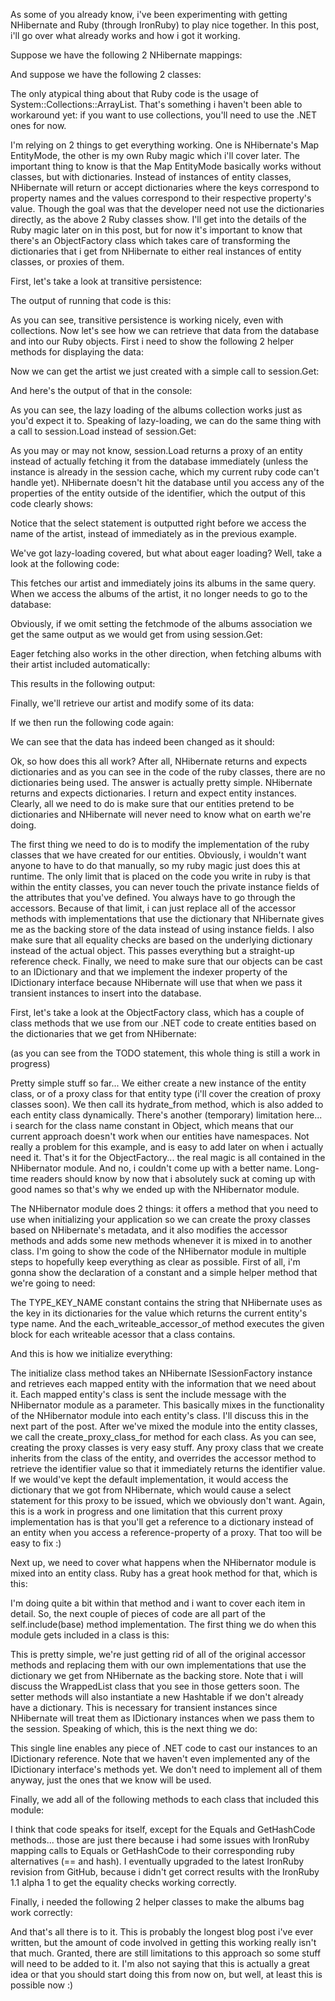 As some of you already know, i've been experimenting with getting NHibernate and Ruby (through IronRuby) to play nice together.  In this post, i'll go over what already works and how i got it working.  

Suppose we have the following 2 NHibernate mappings:

<script src="https://gist.github.com/3728233.js?file=s1.xml"></script>

And suppose we have the following 2 classes:

<script src="https://gist.github.com/3728233.js?file=s2.rb"></script>

The only atypical thing about that Ruby code is the usage of System::Collections::ArrayList.  That's something i haven't been able to workaround yet: if you want to use collections, you'll need to use the .NET ones for now.

I'm relying on 2 things to get everything working.  One is NHibernate's Map EntityMode, the other is my own Ruby magic which i'll cover later.  The important thing to know is that the Map EntityMode basically works without classes, but with dictionaries.  Instead of instances of entity classes, NHibernate will return or accept dictionaries where the keys correspond to property names and the values correspond to their respective property's value.  Though the goal was that the developer need not use the dictionaries directly, as the above 2 Ruby classes show.  I'll get into the details of the Ruby magic later on in this post, but for now it's important to know that there's an ObjectFactory class which takes care of transforming the dictionaries that i get from NHibernate to either real instances of entity classes, or proxies of them.

First, let's take a look at transitive persistence:

<script src="https://gist.github.com/3728233.js?file=s3.cs"></script>

The output of running that code is this:

<script src="https://gist.github.com/3728233.js?file=s4.sql"></script>

As you can see, transitive persistence is working nicely, even with collections.  Now let's see how we can retrieve that data from the database and into our Ruby objects.  First i need to show the following 2 helper methods for displaying the data:

<script src="https://gist.github.com/3728233.js?file=s5.cs"></script>

Now we can get the artist we just created with a simple call to session.Get:

<script src="https://gist.github.com/3728233.js?file=s6.cs"></script>

And here's the output of that in the console:

<script src="https://gist.github.com/3728233.js?file=s7.sql"></script>

As you can see, the lazy loading of the albums collection works just as you'd expect it to.  Speaking of lazy-loading, we can do the same thing with a call to session.Load instead of session.Get:

<script src="https://gist.github.com/3728233.js?file=s8.cs"></script>

As you may or may not know, session.Load returns a proxy of an entity instead of actually fetching it from the database immediately (unless the instance is already in the session cache, which my current ruby code can't handle yet).  NHibernate doesn't hit the database until you access any of the properties of the entity outside of the identifier, which the output of this code clearly shows:

<script src="https://gist.github.com/3728233.js?file=s9.sql"></script>

Notice that the select statement is outputted right before we access the name of the artist, instead of immediately as in the previous example.  

We've got lazy-loading covered, but what about eager loading? Well, take a look at the following code:

<script src="https://gist.github.com/3728258.js?file=s1.cs"></script>

This fetches our artist and immediately joins its albums in the same query.  When we access the albums of the artist, it no longer needs to go to the database:

<script src="https://gist.github.com/3728258.js?file=s2.sql"></script>

Obviously, if we omit setting the fetchmode of the albums association we get the same output as we would get from using session.Get:

<script src="https://gist.github.com/3728258.js?file=s3.cs"></script>

<script src="https://gist.github.com/3728258.js?file=s4.sql"></script>

Eager fetching also works in the other direction, when fetching albums with their artist included automatically:

<script src="https://gist.github.com/3728258.js?file=s5.cs"></script>

This results in the following output:

<script src="https://gist.github.com/3728258.js?file=s6.sql"></script>

Finally, we'll retrieve our artist and modify some of its data:

<script src="https://gist.github.com/3728258.js?file=s7.cs"></script>

If we then run the following code again:

<script src="https://gist.github.com/3728258.js?file=s8.cs"></script>

We can see that the data has indeed been changed as it should:

<script src="https://gist.github.com/3728258.js?file=s9.sql"></script>

Ok, so how does this all work? After all, NHibernate returns and expects dictionaries and as you can see in the code of the ruby classes, there are no dictionaries being used.  The answer is actually pretty simple.  NHibernate returns and expects dictionaries.  I return and expect entity instances.  Clearly, all we need to do is make sure that our entities pretend to be dictionaries and NHibernate will never need to know what on earth we're doing.

The first thing we need to do is to modify the implementation of the ruby classes that we have created for our entities.  Obviously, i wouldn't want anyone to have to do that manually, so my ruby magic just does this at runtime.  The only limit that is placed on the code you write in ruby is that within the entity classes, you can never touch the private instance fields of the attributes that you've defined.  You always have to go through the accessors.  Because of that limit, i can just replace all of the accessor methods with implementations that use the dictionary that NHibernate gives me as the backing store of the data instead of using instance fields.  I also make sure that all equality checks are based on the underlying dictionary instead of the actual object.  This passes everything but a straight-up reference check.  Finally, we need to make sure that our objects can be cast to an IDictionary and that we implement the indexer property of the IDictionary interface because NHibernate will use that when we pass it transient instances to insert into the database.

First, let's take a look at the ObjectFactory class, which has a couple of class methods that we use from our .NET code to create entities based on the dictionaries that we get from NHibernate:

<script src="https://gist.github.com/3728289.js?file=s1.rb"></script>

(as you can see from the TODO statement, this whole thing is still a work in progress)

Pretty simple stuff so far... We either create a new instance of the entity class, or of a proxy class for that entity type (i'll cover the creation of proxy classes soon).  We then call its hydrate_from method, which is also added to each entity class dynamically.  There's another (temporary) limitation here... i search for the class name constant in Object, which means that our current approach doesn't work when our entities have namespaces.  Not really a problem for this example, and is easy to add later on when i actually need it.  That's it for the ObjectFactory... the real magic is all contained in the NHibernator module.  And no, i couldn't come up with a better name.  Long-time readers should know by now that i absolutely suck at coming up with good names so that's why we ended up with the NHibernator module.

The NHibernator module does 2 things: it offers a method that you need to use when initializing your application so we can create the proxy classes based on NHibernate's metadata, and it also modifies the accessor methods and adds some new methods whenever it is mixed in to another class.  I'm going to show the code of the NHibernator module in multiple steps to hopefully keep everything as clear as possible.  First of all, i'm gonna show the declaration of a constant and a simple helper method that we're going to need:

<script src="https://gist.github.com/3728289.js?file=s2.rb"></script>

The TYPE_KEY_NAME constant contains the string that NHibernate uses as the key in its dictionaries for the value which returns the current entity's type name.  And the each_writeable_accessor_of method executes the given block for each writeable acessor that a class contains.

And this is how we initialize everything:

<script src="https://gist.github.com/3728289.js?file=s3.rb"></script>

The initialize class method takes an NHibernate ISessionFactory instance and retrieves each mapped entity with the information that we need about it.  Each mapped entity's class is sent the include message with the NHibernator module as a parameter.  This basically mixes in the functionality of the NHibernator module into each entity's class.  I'll discuss this in the next part of the post.  After we've mixed the module into the entity classes, we call the create_proxy_class_for method for each class.  As you can see, creating the proxy classes is very easy stuff.  Any proxy class that we create inherits from the class of the entity, and overrides the accessor method to retrieve the identifier value so that it immediately returns the identifier value.  If we would've kept the default implementation, it would access the dictionary that we got from NHibernate, which would cause a select statement for this proxy to be issued, which we obviously don't want.  Again, this is a work in progress and one limitation that this current proxy implementation has is that you'll get a reference to a dictionary instead of an entity when you access a reference-property of a proxy.  That too will be easy to fix :)

Next up, we need to cover what happens when the NHibernator module is mixed into an entity class.  Ruby has a great hook method for that, which is this:

<script src="https://gist.github.com/3728289.js?file=s4.rb"></script>

I'm doing quite a bit within that method and i want to cover each item in detail.  So, the next couple of pieces of code are all part of the self.include(base) method implementation.  The first thing we do when this module gets included in a class is this:

<script src="https://gist.github.com/3728289.js?file=s5.rb"></script>

This is pretty simple, we're just getting rid of all of the original accessor methods and replacing them with our own implementations that use the dictionary we get from NHibernate as the backing store.  Note that i will discuss the WrappedList class that you see in those getters soon.  The setter methods will also instantiate a new Hashtable if we don't already have a dictionary.  This is necessary for transient instances since NHibernate will treat them as IDictionary instances when we pass them to the session.  Speaking of which, this is the next thing we do:

<script src="https://gist.github.com/3728289.js?file=s6.rb"></script>

This single line enables any piece of .NET code to cast our instances to an IDictionary reference.  Note that we haven't even implemented any of the IDictionary interface's methods yet.  We don't need to implement all of them anyway, just the ones that we know will be used.

Finally, we add all of the following methods to each class that included this module:

<script src="https://gist.github.com/3728289.js?file=s7.rb"></script>

I think that code speaks for itself, except for the Equals and GetHashCode methods... those are just there because i had some issues with IronRuby mapping calls to Equals or GetHashCode to their corresponding ruby alternatives (== and hash).  I eventually upgraded to the latest IronRuby revision from GitHub, because i didn't get correct results with the IronRuby 1.1 alpha 1 to get the equality checks working correctly.

Finally, i needed the following 2 helper classes to make the albums bag work correctly:

<script src="https://gist.github.com/3728289.js?file=s8.rb"></script>

And that's all there is to it.  This is probably the longest blog post i've ever written, but the amount of code involved in getting this working really isn't that much.  Granted, there are still limitations to this approach so some stuff will need to be added to it.  I'm also not saying that this is actually a great idea or that you should start doing this from now on, but well, at least this is possible now :)